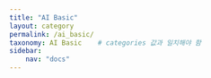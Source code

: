 ```yaml
---
title: "AI Basic"
layout: category
permalink: /ai_basic/
taxonomy: AI Basic    # categories 값과 일치해야 함
sidebar:
    nav: "docs"
---
```

 